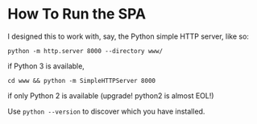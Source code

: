 # How To Run the SPA

I designed this to work with, say, the Python simple HTTP server, like so:
```
python -m http.server 8000 --directory www/
```
if Python 3 is available, 
```
cd www && python -m SimpleHTTPServer 8000
```
if only Python 2 is available (upgrade! python2 is almost EOL!)

Use `python --version` to discover which you have installed.
